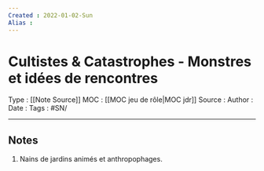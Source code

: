 ```yaml
---
Created : 2022-01-02-Sun
Alias :
---
```

# Cultistes & Catastrophes - Monstres et idées de rencontres

Type : [[Note Source]]
MOC : [[MOC jeu de rôle|MOC jdr]]
Source :
Author :
Date :
Tags : #SN/

***

## Notes

1. Nains de jardins animés et anthropophages.
